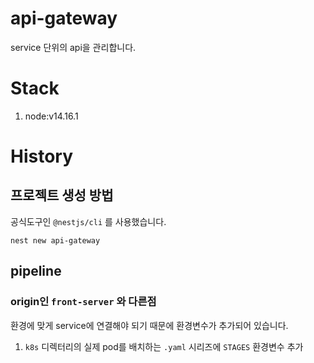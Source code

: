 # api-gateway

service 단위의 api을 관리합니다.

# Stack

1. node:v14.16.1

# History

## 프로젝트 생성 방법

공식도구인 `@nestjs/cli` 를 사용했습니다.

```shell
nest new api-gateway
```

## pipeline

### origin인 `front-server` 와 다른점

환경에 맞게 service에 연결해야 되기 때문에 환경변수가 추가되어 있습니다.

1. `k8s` 디렉터리의 실제 pod를 배치하는 `.yaml` 시리즈에 `STAGES` 환경변수 추가
